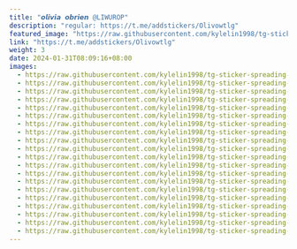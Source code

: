 ```yaml
---
title: "𝙤𝙡𝙞𝙫𝙞𝙖 𝙤𝙗𝙧𝙞𝙚𝙣 @LIWUROP"
description: "regular: https://t.me/addstickers/Olivowtlg"
featured_image: "https://raw.githubusercontent.com/kylelin1998/tg-sticker-spreading-worldwide-images/main/img/78985271-6e36-4e01-b63b-17a55b98fcc1.jpg"
link: "https://t.me/addstickers/Olivowtlg"
weight: 3
date: 2024-01-31T08:09:16+08:00
images:
  - https://raw.githubusercontent.com/kylelin1998/tg-sticker-spreading-worldwide-images/main/img/78985271-6e36-4e01-b63b-17a55b98fcc1.jpg
  - https://raw.githubusercontent.com/kylelin1998/tg-sticker-spreading-worldwide-images/main/img/bcf8db80-19a3-45c8-aaf5-b030fc65d474.jpg
  - https://raw.githubusercontent.com/kylelin1998/tg-sticker-spreading-worldwide-images/main/img/74be0460-5c5f-488b-bde2-0f3d6ebd73fb.jpg
  - https://raw.githubusercontent.com/kylelin1998/tg-sticker-spreading-worldwide-images/main/img/60c9a516-28e4-4b68-8eb6-ca70c836ff9a.jpg
  - https://raw.githubusercontent.com/kylelin1998/tg-sticker-spreading-worldwide-images/main/img/693d0378-8661-4518-9fb3-163851c03d3f.jpg
  - https://raw.githubusercontent.com/kylelin1998/tg-sticker-spreading-worldwide-images/main/img/098b7b25-e75e-4c23-977b-21b2dee9db37.jpg
  - https://raw.githubusercontent.com/kylelin1998/tg-sticker-spreading-worldwide-images/main/img/02d51b64-38dc-4e75-867b-bb90ccd7b4fa.jpg
  - https://raw.githubusercontent.com/kylelin1998/tg-sticker-spreading-worldwide-images/main/img/3a1a1827-8c0b-49a0-a32b-fab2665f0e0f.jpg
  - https://raw.githubusercontent.com/kylelin1998/tg-sticker-spreading-worldwide-images/main/img/6b7ec28a-2cef-4156-b2e9-385bfab49dee.jpg
  - https://raw.githubusercontent.com/kylelin1998/tg-sticker-spreading-worldwide-images/main/img/d04f8678-3b17-4486-92e7-0484c9b4ae4e.jpg
  - https://raw.githubusercontent.com/kylelin1998/tg-sticker-spreading-worldwide-images/main/img/58bd30d9-4a12-4e5d-bb98-306a3a4bfce8.jpg
  - https://raw.githubusercontent.com/kylelin1998/tg-sticker-spreading-worldwide-images/main/img/5eebb22c-f62e-4bca-866c-bd2334b88034.jpg
  - https://raw.githubusercontent.com/kylelin1998/tg-sticker-spreading-worldwide-images/main/img/1b55dfa7-dca5-4e13-9503-5f991c75b3fc.jpg
  - https://raw.githubusercontent.com/kylelin1998/tg-sticker-spreading-worldwide-images/main/img/c3fa1b38-35f7-4838-93f8-efada90fd081.jpg
  - https://raw.githubusercontent.com/kylelin1998/tg-sticker-spreading-worldwide-images/main/img/14401b44-c2f4-49b1-bb0f-dd9366a6a0e5.jpg
  - https://raw.githubusercontent.com/kylelin1998/tg-sticker-spreading-worldwide-images/main/img/b7bcf957-f3d0-4d04-8a8e-da9ab7b133ec.jpg
  - https://raw.githubusercontent.com/kylelin1998/tg-sticker-spreading-worldwide-images/main/img/a5b91547-6d76-4726-aed2-43e56f81307e.jpg
  - https://raw.githubusercontent.com/kylelin1998/tg-sticker-spreading-worldwide-images/main/img/8cfee59a-734b-42d7-9f57-09804452fb86.jpg
  - https://raw.githubusercontent.com/kylelin1998/tg-sticker-spreading-worldwide-images/main/img/8d1662e9-02b6-4479-8fe7-21851aff120b.jpg
  - https://raw.githubusercontent.com/kylelin1998/tg-sticker-spreading-worldwide-images/main/img/460842ab-ec3b-44e4-b517-ba2d63450f58.jpg
---
```

